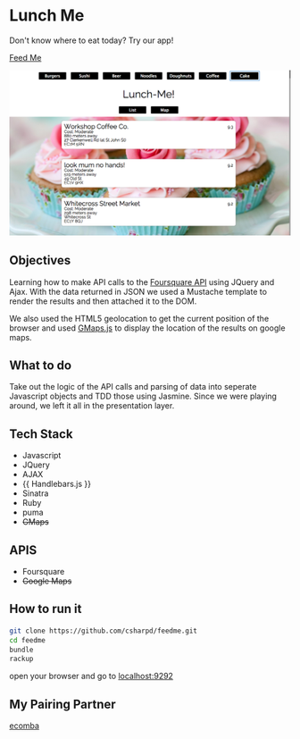 Lunch Me
=======

Don't know where to eat today?
Try our app!

[Feed Me](http://www.feedme.london/)

![](public/images/lunchmescreenshot.png)

## Objectives
Learning how to make API calls to the [Foursquare API](https://developer.foursquare.com/start) using JQuery and Ajax. With the data returned in JSON we used a Mustache template to render the results and then attached it to the DOM.

We also used the HTML5 geolocation to get the current position of the browser and used [GMaps.js](http://hpneo.github.io/gmaps/) to display the location of the results on google maps.

## What to do
Take out the logic of the API calls and parsing of data into seperate Javascript objects and TDD those using Jasmine. Since we were playing around, we left it all in the presentation layer.

## Tech Stack
* Javascript
* JQuery
* AJAX
* {{ Handlebars.js }}
* Sinatra
* Ruby
* puma
* ~~GMaps~~

## APIS
* Foursquare
* ~~Google Maps~~

## How to run it
```sh
git clone https://github.com/csharpd/feedme.git
cd feedme
bundle
rackup
```
open your browser and go to [localhost:9292](http://localhost:9292)

## My  Pairing Partner
[ecomba](https://github.com/ecomba)
